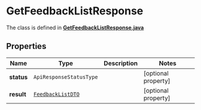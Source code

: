 

# GetFeedbackListResponse

The class is defined in **[GetFeedbackListResponse.java](../../src/main/java/org/openapitools/model/GetFeedbackListResponse.java)**

## Properties

Name | Type | Description | Notes
------------ | ------------- | ------------- | -------------
**status** | `ApiResponseStatusType` |  |  [optional property]
**result** | [`FeedbackListDTO`](FeedbackListDTO.md) |  |  [optional property]





